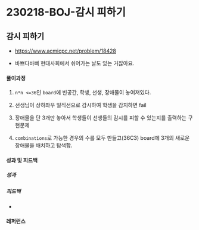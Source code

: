# 230218-BOJ-감시 피하기

## 감시 피하기

- https://www.acmicpc.net/problem/18428

- 바쁘다바뻐 현대사회에서 쉬어가는 날도 있는 거잖아요.

#### 풀이과정

1. `n*n <=36`인 `board`에 빈공간, 학생, 선생, 장애물이 놓여져있다.

2. 선생님이 상하좌우 일직선으로 감시하여 학생을 감지하면 fail

3. 장애물을 단 3개만 놓아서 학생들이 선생들의 감시를 피할 수 있는지를 출력하는 구현문제

4. `combinations`로 가능한 경우의 수를 모두 만들고(36C3) board에 3개의 새로운 장애물을 배치하고 탐색함.

#### 성과 및 피드백

##### 성과

##### 피드백

- 

#### 레퍼런스

> 
